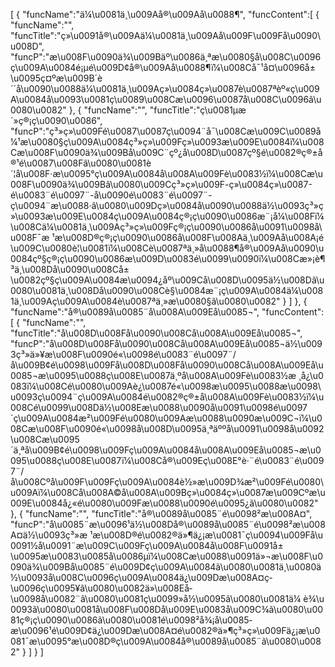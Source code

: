 [
	{
		"funcName":"ä¼\u0081ä¸\u009Aå®\u009Aå\u0088¶",
		"funcContent":[
			{
				"funcName":"",
				"funcTitle":"ç»\u0091å®\u009Aä¼\u0081ä¸\u009Aå\u009F\u009Få\u0090\u008D",
				"funcP":"æ\u008F\u0090ä¾\u009Bäº\u0086ä¸ªæ\u0080§å\u008C\u0096ç\u009A\u0084é¡µé\u009D¢å®\u009Aå\u0088¶ï¼\u008Cå¯¹å¤\u0096å±\u0095ç¤ºæ\u009B´è´´å\u0090\u0088ä¼\u0081ä¸\u009Aç»\u0084ç»\u0087è\u0087ªèº«ç\u009A\u0084å\u0093\u0081ç\u0089\u008Cæ\u0096\u0087å\u008C\u0096ã\u0080\u0082"
			},
			{
				"funcName":"",
				"funcTitle":"ç\u0081µæ´»ç®¡ç\u0090\u0086",
				"funcP":"ç³»ç»\u009Fé\u0087\u0087ç\u0094¨å¯\u008Cæ\u009C\u0089å¼¹æ\u0080§ç\u009A\u0084ç³»ç»\u009Fç»\u0093æ\u009E\u0084ï¼\u008Cæ\u008F\u0090ä¾\u009Bå\u009C¨çº¿å\u008D\u0087çº§é\u0082®ç®±å®¹é\u0087\u008Fã\u0080\u0081è´¦å\u008F·æ\u0095°ç\u009A\u0084å\u008A\u009Fè\u0083½ï¼\u008Cæ\u008F\u0090ä¾\u009Bâ\u0080\u009Cç³»ç»\u009F-ç»\u0084ç»\u0087-é\u0083¨é\u0097¨-å­\u0090é\u0083¨é\u0097¨-ç\u0094¨æ\u0088·â\u0080\u009Dç»\u0084å\u0090\u0088ä½\u0093ç³»ç»\u0093æ\u009E\u0084ç\u009A\u0084ç®¡ç\u0090\u0086æ¨¡å¼\u008Fï¼\u008Cä¼\u0081ä¸\u009Aç³»ç»\u009Fç®¡ç\u0090\u0086å\u0091\u0098å\u008F¯æ ¹æ\u008D®ç®¡ç\u0090\u0086å\u008F\u008Aä¸\u009Aå\u008A¡é\u009C\u0080è¦\u0081ï¼\u008Cè\u0087ªä¸»å\u0088¶å®\u009Aå\u0090\u0084çº§ç®¡ç\u0090\u0086æ\u009D\u0083é\u0099\u0090ï¼\u008Cæ»¡è¶³ä¸\u008Då\u0090\u008Cå±\u0082çº§ç\u009A\u0084æ\u0094¿åº\u009Cå\u008D\u0095ä½\u008Dã\u0080\u0081ä¸\u008Då\u0090\u008Cè§\u0084æ¨¡ç\u009A\u0084ä¼\u0081ä¸\u009Aç\u009A\u0084è\u0087ªä¸»æ\u0080§ã\u0080\u0082"
			}
		]
	},
	{
		"funcName":"å®\u0089å\u0085¨å\u008A\u009Eå\u0085¬",
		"funcContent":[
			{
				"funcName":"",
				"funcTitle":"å\u008D\u008Få\u0090\u008Cå\u008A\u009Eå\u0085¬",
				"funcP":"å\u008D\u008Få\u0090\u008Cå\u008A\u009Eå\u0085¬ä½\u0093ç³»ä»¥æ\u008F\u0090é«\u0098é\u0083¨é\u0097¨/å\u009B¢é\u0098\u009Få\u008D\u008Få\u0090\u008Cå\u008A\u009Eå\u0085¬æ\u0095\u0088ç\u008E\u0087ä¸ºå\u008A\u009Fè\u0083½æ ¸å¿\u0083ï¼\u008Cé\u0080\u009Aè¿\u0087é«\u0098æ\u0095\u0088æ\u0098\u0093ç\u0094¨ç\u009A\u0084é\u0082®ç®±å\u008A\u009Fè\u0083½ï¼\u008Cé\u0099\u008Dä½\u008Eæ\u0088\u0090å\u0091\u0098é\u0097´ç\u009A\u0084æ²\u009Fé\u0080\u009Aæ\u0088\u0090æ\u009C¬ï¼\u008Cæ\u008F\u0090é«\u0098å\u008D\u0095ä¸ªäººå\u0091\u0098å\u0092\u008Cæ\u0095´ä¸ªå\u009B¢é\u0098\u009Fç\u009A\u0084å\u008A\u009Eå\u0085¬æ\u0095\u0088ç\u008E\u0087ï¼\u008Cå®\u009Eç\u008E°è·¨é\u0083¨é\u0097¨/å\u008Cºå\u009F\u009Fç\u009A\u0084è½»æ\u009D¾æ²\u009Fé\u0080\u009Aï¼\u008Cå\u008A©å\u008A\u009Bç»\u0084ç»\u0087æ\u009Cºæ\u009E\u0084å¿«é\u0080\u009Fæ\u0088\u0090é\u0095¿ã\u0080\u0082"
			},
			{
				"funcName":"",
				"funcTitle":"å®\u0089å\u0085¨é\u0098²æ\u008A¤",
				"funcP":"å\u0085¨æ\u0096¹ä½\u008Då®\u0089å\u0085¨é\u0098²æ\u008A¤ä½\u0093ç³»æ ¹æ\u008D®é\u0082®ä»¶ä¿¡æ\u0081¯ç\u0094\u009Få\u0091½å\u0091¨æ\u009C\u009Fç\u009A\u0084å\u008F\u0091å±\u0095æ\u0083\u0085å\u0086µï¼\u008Cæ\u0088\u0091ä»¬æ\u008F\u0090ä¾\u009Bå\u0085¨é\u009D¢ç\u009A\u0084ã\u0080\u0081ä¸\u0080ä½\u0093å\u008C\u0096ç\u009A\u0084ä¿\u009Dæ\u008A¤ç­\u0096ç\u0095¥ã\u0080\u0082ä»\u008Eå­\u0098å\u0082¨ã\u0080\u0081ç\u0099»å½\u0095ã\u0080\u0081ä¼ è¾\u0093ã\u0080\u0081å\u008F\u008Då\u009E\u0083å\u009C¾ã\u0080\u0081ç®¡ç\u0090\u0086ã\u0080\u0081é\u0098²å¾¡å\u0085­æ\u0096¹é\u009D¢ä¿\u009Dæ\u008A¤é\u0082®ä»¶ç³»ç»\u009Fä¿¡æ\u0081¯æ\u0095°æ\u008D®ç\u009A\u0084å®\u0089å\u0085¨ã\u0080\u0082"
			}
		]
	}
]